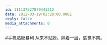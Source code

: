 ```yaml
---
id: 111137527879443212
date: 2012-03-19T02:28:00.000Z
reply: false
media_attachments: 0
---
```


#手机贴膜暴利 从来不贴膜。隔着一层，感觉不爽。 ​​​​

